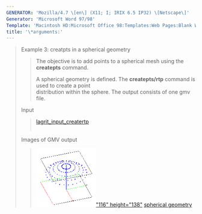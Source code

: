 ```yaml
---
GENERATOR: 'Mozilla/4.7 \[en\] (X11; I; IRIX 6.5 IP32) \[Netscape\]'
Generator: 'Microsoft Word 97/98'
Template: 'Macintosh HD:Microsoft Office 98:Templates:Web Pages:Blank Web Page'
title: '\*arguments:'
---
```


> Example 3: creatpts in a spherical geometry
>
> > The objective is to add points to a spherical mesh using the
> > **createpts** command.
> >
> > A spherical geometry is defined. The **createpts/rtp** command is
> > used to create a point\
> > distribution within the sphere. The output consists of one gmv file.
>
> Input     
>
> > [lagrit\_input\_creatertp](../input_output/lagrit_input_creatertp)\
> >  
>
> Images of GMV output
>
> > [![](image/image3tn.gif)"116"
> > height="138"](./image/image3.gif) [spherical
> > geometry](image/image3.gif)
